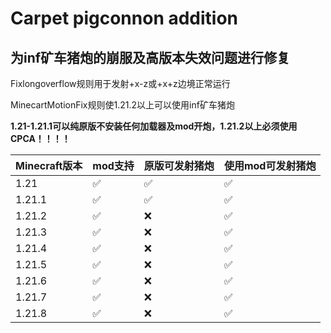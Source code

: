 # Carpet pigconnon addition
## 为inf矿车猪炮的崩服及高版本失效问题进行修复

Fixlongoverflow规则用于发射+x-z或+x+z边境正常运行

MinecartMotionFix规则使1.21.2以上可以使用inf矿车猪炮

**1.21-1.21.1可以纯原版不安装任何加载器及mod开炮，1.21.2以上必须使用CPCA！！！！**

| Minecraft版本 | mod支持 | 原版可发射猪炮 | 使用mod可发射猪炮 |
|------|------|------|------|
| 1.21 | ✅ | ✅ | ✅ |
| 1.21.1 | ✅ | ✅ | ✅ |
| 1.21.2 | ✅ | ❌ | ✅ |
| 1.21.3 | ✅ | ❌ | ✅ |
| 1.21.4 | ✅ | ❌ | ✅ |
| 1.21.5 | ✅ | ❌ | ✅ |
| 1.21.6 | ✅ | ❌ | ✅ |
| 1.21.7 | ✅ | ❌ | ✅ |
| 1.21.8 | ✅ | ❌ | ✅ |
